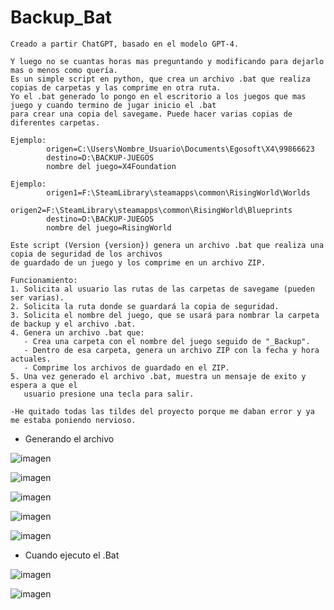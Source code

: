 # Backup_Bat
    Creado a partir ChatGPT, basado en el modelo GPT-4.
    
    Y luego no se cuantas horas mas preguntando y modificando para dejarlo mas o menos como quería.
    Es un simple script en python, que crea un archivo .bat que realiza copias de carpetas y las comprime en otra ruta.
    Yo el .bat generado lo pongo en el escritorio a los juegos que mas juego y cuando termino de jugar inicio el .bat
    para crear una copia del savegame. Puede hacer varias copias de diferentes carpetas.

    Ejemplo:
            origen=C:\Users\Nombre_Usuario\Documents\Egosoft\X4\99866623
            destino=D:\BACKUP-JUEGOS
            nombre del juego=X4Foundation

    Ejemplo:
            origen1=F:\SteamLibrary\steamapps\common\RisingWorld\Worlds
            origen2=F:\SteamLibrary\steamapps\common\RisingWorld\Blueprints
            destino=D:\BACKUP-JUEGOS
            nombre del juego=RisingWorld
            
    Este script (Version {version}) genera un archivo .bat que realiza una copia de seguridad de los archivos
    de guardado de un juego y los comprime en un archivo ZIP.

    Funcionamiento:
    1. Solicita al usuario las rutas de las carpetas de savegame (pueden ser varias).
    2. Solicita la ruta donde se guardará la copia de seguridad.
    3. Solicita el nombre del juego, que se usará para nombrar la carpeta de backup y el archivo .bat.
    4. Genera un archivo .bat que:
       - Crea una carpeta con el nombre del juego seguido de "_Backup".
       - Dentro de esa carpeta, genera un archivo ZIP con la fecha y hora actuales.
       - Comprime los archivos de guardado en el ZIP.
    5. Una vez generado el archivo .bat, muestra un mensaje de exito y espera a que el
       usuario presione una tecla para salir.

    -He quitado todas las tildes del proyecto porque me daban error y ya me estaba poniendo nervioso.

- Generando el archivo


![imagen](https://github.com/user-attachments/assets/1e4676ac-797f-42dd-b422-7754b46b874c)

![imagen](https://github.com/user-attachments/assets/d09c8e11-3a4d-4a6c-b9a7-9094c33b9797)

![imagen](https://github.com/user-attachments/assets/47d527e2-3d58-4b53-9ae7-f6d8d0ada65a)

![imagen](https://github.com/user-attachments/assets/a1ea2985-41d0-4bbf-86d7-6484b905218f)

![imagen](https://github.com/user-attachments/assets/f1da930f-00e6-4a82-8650-0eecfb0bca20)




- Cuando ejecuto el .Bat

![imagen](https://github.com/user-attachments/assets/f89781b2-a2bb-4f2c-baff-ea25665faf4f)

![imagen](https://github.com/user-attachments/assets/8a3950bb-6026-403c-a6fd-52efb2fe1430)



    
